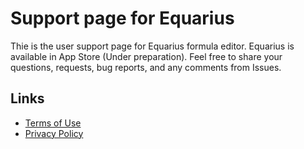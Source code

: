 # Support page for Equarius
Thie is the user support page for Equarius formula editor. Equarius is available in App Store (Under preparation). Feel free to share your questions, requests, bug reports, and any comments from Issues.


## Links
- [Terms of Use](https://www.apple.com/legal/internet-services/itunes/dev/stdeula)
- [Privacy Policy](https://github.com/ichibha/Equarius/blob/main/privacy_policy.md)


